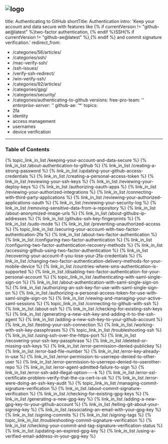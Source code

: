 
![logo](https://user-images.githubusercontent.com/80974292/112994940-f239e580-9194-11eb-8be3-caa6a91dfd37.png)
---
title: Authenticating to GitHub
shortTitle: Authentication
intro: 'Keep your account and data secure with features like {% if currentVersion != "github-ae@latest" %}two-factor authentication, {% endif %}SSH{% if currentVersion != "github-ae@latest" %},{% endif %} and commit signature verification.'
redirect_from:
  - /categories/56/articles/
  - /categories/ssh/
  - /mac-verify-ssh/
  - /ssh-issues/
  - /verify-ssh-redirect/
  - /win-verify-ssh/
  - /categories/92/articles/
  - /categories/gpg/
  - /categories/security/
  - /categories/authenticating-to-github
versions:
  free-pro-team: '*'
  enterprise-server: '*'
  github-ae: '*'
topics:
  - 2fa
  - identity
  - access management
  - usernames
  - device verification
---


### Table of Contents

{% topic_link_in_list /keeping-your-account-and-data-secure %}
    {% link_in_list /about-authentication-to-github %}
    {% link_in_list /creating-a-strong-password %}
    {% link_in_list /updating-your-github-access-credentials %}
    {% link_in_list /creating-a-personal-access-token %}
    {% link_in_list /reviewing-your-ssh-keys %}
    {% link_in_list /reviewing-your-deploy-keys %}
    {% link_in_list /authorizing-oauth-apps %}
    {% link_in_list /reviewing-your-authorized-integrations %}
    {% link_in_list /connecting-with-third-party-applications %}
    {% link_in_list /reviewing-your-authorized-applications-oauth %}
    {% link_in_list /reviewing-your-security-log %}
    {% link_in_list /removing-sensitive-data-from-a-repository %}
    {% link_in_list /about-anonymized-image-urls %}
    {% link_in_list /about-githubs-ip-addresses %}
    {% link_in_list /githubs-ssh-key-fingerprints %}
    {% link_in_list /sudo-mode %}
    {% link_in_list /preventing-unauthorized-access %}
{% topic_link_in_list /securing-your-account-with-two-factor-authentication-2fa %}
    {% link_in_list /about-two-factor-authentication %}
    {% link_in_list /configuring-two-factor-authentication %}
    {% link_in_list /configuring-two-factor-authentication-recovery-methods %}
    {% link_in_list /accessing-github-using-two-factor-authentication %}
    {% link_in_list /recovering-your-account-if-you-lose-your-2fa-credentials %}
    {% link_in_list /changing-two-factor-authentication-delivery-methods-for-your-mobile-device %}
    {% link_in_list /countries-where-sms-authentication-is-supported %}
    {% link_in_list /disabling-two-factor-authentication-for-your-personal-account %}
{% topic_link_in_list /authenticating-with-saml-single-sign-on %}
    {% link_in_list /about-authentication-with-saml-single-sign-on %}
    {% link_in_list /authorizing-an-ssh-key-for-use-with-saml-single-sign-on %}
    {% link_in_list /authorizing-a-personal-access-token-for-use-with-saml-single-sign-on %}
    {% link_in_list /viewing-and-managing-your-active-saml-sessions %}
{% topic_link_in_list /connecting-to-github-with-ssh %}
    {% link_in_list /about-ssh %}
    {% link_in_list /checking-for-existing-ssh-keys %}
    {% link_in_list /generating-a-new-ssh-key-and-adding-it-to-the-ssh-agent %}
    {% link_in_list /adding-a-new-ssh-key-to-your-github-account %}
    {% link_in_list /testing-your-ssh-connection %}
    {% link_in_list /working-with-ssh-key-passphrases %}
{% topic_link_in_list /troubleshooting-ssh %}
    {% link_in_list /using-ssh-over-the-https-port %}
    {% link_in_list /recovering-your-ssh-key-passphrase %}
    {% link_in_list /deleted-or-missing-ssh-keys %}
    {% link_in_list /error-permission-denied-publickey %}
    {% link_in_list /error-bad-file-number %}
    {% link_in_list /error-key-already-in-use %}
    {% link_in_list /error-permission-to-userrepo-denied-to-other-user %}
    {% link_in_list /error-permission-to-userrepo-denied-to-userother-repo %}
    {% link_in_list /error-agent-admitted-failure-to-sign %}
    {% link_in_list /error-ssh-add-illegal-option----k %}
    {% link_in_list /error-ssl-certificate-problem-verify-that-the-ca-cert-is-ok %}
    {% link_in_list /error-were-doing-an-ssh-key-audit %}
{% topic_link_in_list /managing-commit-signature-verification %}
    {% link_in_list /about-commit-signature-verification %}
    {% link_in_list /checking-for-existing-gpg-keys %}
    {% link_in_list /generating-a-new-gpg-key %}
    {% link_in_list /adding-a-new-gpg-key-to-your-github-account %}
    {% link_in_list /telling-git-about-your-signing-key %}
    {% link_in_list /associating-an-email-with-your-gpg-key %}
    {% link_in_list /signing-commits %}
    {% link_in_list /signing-tags %}
{% topic_link_in_list /troubleshooting-commit-signature-verification %}
    {% link_in_list /checking-your-commit-and-tag-signature-verification-status %}
    {% link_in_list /updating-an-expired-gpg-key %}
    {% link_in_list /using-a-verified-email-address-in-your-gpg-key %}
